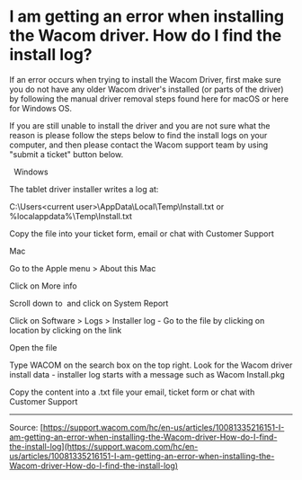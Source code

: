 # I am getting an error when installing the Wacom driver. How do I find the install log?

If an error occurs when trying to install the Wacom Driver, first make sure you do not have any older Wacom driver's installed (or parts of the driver) by following the manual driver removal steps found here for macOS or here for Windows OS.


If you are still unable to install the driver and you are not sure what the reason is please follow the steps below to find the install logs on your computer, and then please contact the Wacom support team by using "submit a ticket" button below.


 
Windows


The tablet driver installer writes a log at: 




C:\Users\<current user>\AppData\Local\Temp\Install.txt or %localappdata%\Temp\Install.txt



Copy the file into your ticket form, email or chat with Customer Support

Mac

Go to the Apple menu > About this Mac


Click on More info


Scroll down to  and click on System Report


Click on Software > Logs > Installer log - Go to the file by clicking on location by clicking on the link

Open the file

Type WACOM on the search box on the top right. Look for the Wacom driver install data - installer log starts with a message such as Wacom Install.pkg


Copy the content into a .txt file your email, ticket form or chat with Customer Support

---
Source: [https://support.wacom.com/hc/en-us/articles/10081335216151-I-am-getting-an-error-when-installing-the-Wacom-driver-How-do-I-find-the-install-log](https://support.wacom.com/hc/en-us/articles/10081335216151-I-am-getting-an-error-when-installing-the-Wacom-driver-How-do-I-find-the-install-log)
